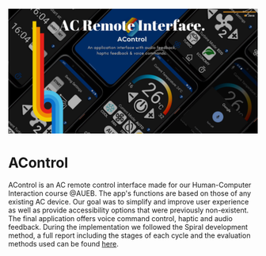 ![AControl Banner](./AControl.png)

# AControl
AControl is an AC remote control interface made for our Human-Computer Interaction course @AUEB. 
The app's functions are based on those of any existing AC device. Our goal was to simplify and improve user experience as well as 
provide accessibility options that were previously non-existent. The final application offers voice command control, haptic and audio feedback. During the implementation we followed the Spiral development method, a full report including the stages of each cycle and the evaluation methods used can be found [here](./report.pdf). 
